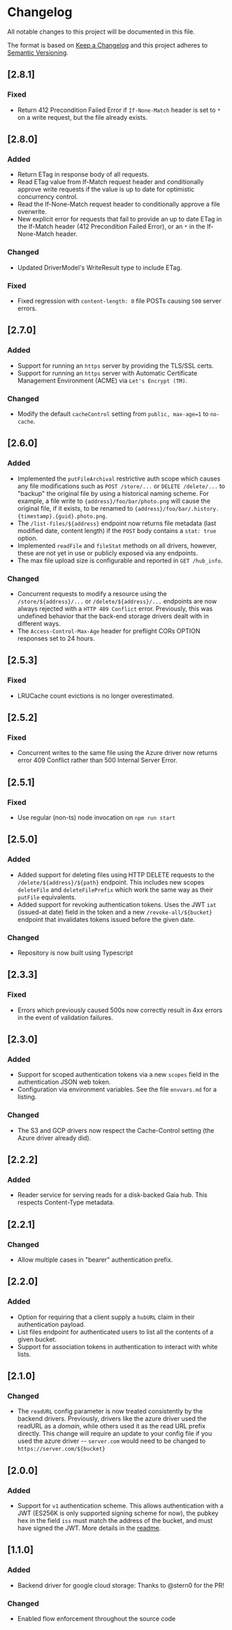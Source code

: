 # Changelog
All notable changes to this project will be documented in this file.

The format is based on [Keep a Changelog](https://keepachangelog.com/en/1.0.0/)
and this project adheres to [Semantic Versioning](https://semver.org/spec/v2.0.0.html).

## [2.8.1]
### Fixed
- Return 412 Precondition Failed Error if `If-None-Match` header is set to `*` on a
  write request, but the file already exists.

## [2.8.0]
### Added
- Return ETag in response body of all requests.
- Read ETag value from If-Match request header and conditionally approve
  write requests if the value is up to date for optimistic concurrency control.
- Read the If-None-Match request header to conditionally approve a file overwrite.
- New explicit error for requests that fail to provide an up to date ETag in
  the If-Match header (412 Precondition Failed Error), or an `*` in the If-None-Match
  header.
### Changed
- Updated DriverModel's WriteResult type to include ETag.
### Fixed
- Fixed regression with `content-length: 0` file POSTs causing `500` server errors.

## [2.7.0]
### Added
- Support for running an `https` server by providing the TLS/SSL certs. 
- Support for running an `https` server with Automatic Certificate Management 
  Environment (ACME) via `Let's Encrypt (TM)`. 
### Changed
- Modify the default `cacheControl` setting from `public, max-age=1` to `no-cache`.

## [2.6.0]
### Added
- Implemented the `putFileArchival` restrictive auth scope which causes any 
  file modifications such as `POST /store/...` or `DELETE /delete/...` to 
  "backup" the original file by using a historical naming scheme. For example, 
  a file write to `{address}/foo/bar/photo.png` will cause the original
  file, if it exists, to be renamed to 
  `{address}/foo/bar/.history.{timestamp}.{guid}.photo.png`. 
- The `/list-files/${address}` endpoint now returns file metadata 
  (last modified date, content length) if the `POST` body contains 
  a `stat: true` option. 
- Implemented `readFile` and `fileStat` methods on all drivers, however, 
  these are not yet in use or publicly exposed via any endpoints. 
- The max file upload size is configurable and reported in `GET /hub_info`. 
### Changed
- Concurrent requests to modify a resource using the `/store/${address}/...`
  or `/delete/${address}/...` endpoints are now always rejected with a 
  `HTTP 409 Conflict` error. Previously, this was undefined behavior
  that the back-end storage drivers dealt with in different ways. 
- The `Access-Control-Max-Age` header for preflight CORs OPTION responses
  set to 24 hours. 


## [2.5.3]
### Fixed
- LRUCache count evictions is no longer overestimated. 

## [2.5.2]
### Fixed
- Concurrent writes to the same file using the Azure driver now returns
  error 409 Conflict rather than 500 Internal Server Error. 

## [2.5.1]
### Fixed
- Use regular (non-ts) node invocation on `npm run start`

## [2.5.0]
### Added
- Added support for deleting files using HTTP DELETE requests to the
  `/delete/${address}/${path}` endpoint. This includes new scopes 
  `deleteFile` and `deleteFilePrefix` which work the same way as their 
  `putFile` equivalents. 
- Added support for revoking authentication tokens. Uses the JWT `iat`
  (issued-at date) field in the token and a new `/revoke-all/${bucket}` 
  endpoint that invalidates tokens issued before the given date. 
### Changed
- Repository is now built using Typescript

## [2.3.3]
### Fixed
- Errors which previously caused 500s now correctly result in 4xx errors
  in the event of validation failures.

## [2.3.0]
### Added
- Support for scoped authentication tokens via a new `scopes` field in
  the authentication JSON web token.
- Configuration via environment variables. See the file `envvars.md` for
  a listing.
### Changed
- The S3 and GCP drivers now respect the Cache-Control setting (the Azure
  driver already did).

## [2.2.2]
### Added
- Reader service for serving reads for a disk-backed Gaia hub. This
  respects Content-Type metadata.

## [2.2.1]
### Changed
- Allow multiple cases in "bearer" authentication prefix.

## [2.2.0]
### Added
- Option for requiring that a client supply a `hubURL` claim in their
  authentication payload.
- List files endpoint for authenticated users to list all the contents
  of a given bucket.
- Support for association tokens in authentication to interact with white
  lists.

## [2.1.0]
### Changed
- The `readURL` config parameter is now treated consistently by the
  backend drivers. Previously, drivers like the azure driver used
  the readURL as a _domain_, while others used it as the read URL
  prefix directly. This change will require an update to your config
  file if you used the azure driver -- `server.com` would need to be
  changed to `https://server.com/${bucket}`

## [2.0.0]
### Added
- Support for `v1` authentication scheme. This allows authentication
  with a JWT (ES256K is only supported signing scheme for now), the
  pubkey hex in the field `iss` must match the address of the bucket,
  and must have signed the JWT. More details in
  the [readme](../README.md#v1-authentication-scheme).

## [1.1.0]
### Added
- Backend driver for google cloud storage: Thanks to @stern0 for the PR!

### Changed
- Enabled flow enforcement throughout the source code
